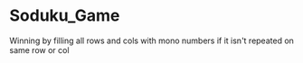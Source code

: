 # Soduku_Game
Winning by filling all rows and cols with mono numbers if it isn't repeated on same row or col
